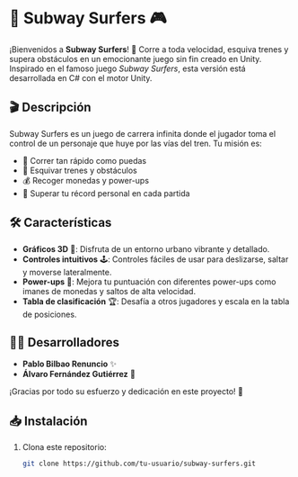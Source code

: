 # 🚄 Subway Surfers 🎮

¡Bienvenidos a **Subway Surfers**! 🌆 Corre a toda velocidad, esquiva trenes y supera obstáculos en un emocionante juego sin fin creado en Unity. Inspirado en el famoso juego *Subway Surfers*, esta versión está desarrollada en C# con el motor Unity.

## 🎬 Descripción

Subway Surfers es un juego de carrera infinita donde el jugador toma el control de un personaje que huye por las vías del tren. Tu misión es:
- 🏃 Correr tan rápido como puedas
- 🚄 Esquivar trenes y obstáculos
- 💰 Recoger monedas y power-ups
- 🎯 Superar tu récord personal en cada partida

## 🛠 Características

- **Gráficos 3D** 🎨: Disfruta de un entorno urbano vibrante y detallado.
- **Controles intuitivos** 🕹: Controles fáciles de usar para deslizarse, saltar y moverse lateralmente.
- **Power-ups** 🚀: Mejora tu puntuación con diferentes power-ups como imanes de monedas y saltos de alta velocidad.
- **Tabla de clasificación** 🏆: Desafía a otros jugadores y escala en la tabla de posiciones.

## 👨‍💻 Desarrolladores

- **Pablo Bilbao Renuncio** ✨
- **Álvaro Fernández Gutiérrez** 🚀

¡Gracias por todo su esfuerzo y dedicación en este proyecto! 👏

## 📥 Instalación

1. Clona este repositorio:
   ```bash
   git clone https://github.com/tu-usuario/subway-surfers.git
